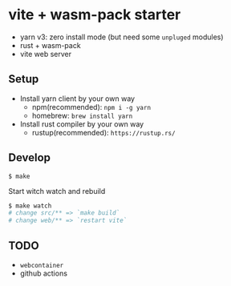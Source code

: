 # vite + wasm-pack starter

- yarn v3: zero install mode (but need some `unpluged` modules)
- rust + wasm-pack
- vite web server

## Setup

- Install yarn client by your own way
  - npm(recommended): `npm i -g yarn`
  - homebrew: `brew install yarn`
- Install rust compiler by your own way
  - rustup(recommended): `https://rustup.rs/`

## Develop

```
$ make
```

Start witch watch and rebuild

```bash
$ make watch
# change src/** => `make build`
# change web/** => `restart vite`
```

## TODO

- `webcontainer`
- github actions
